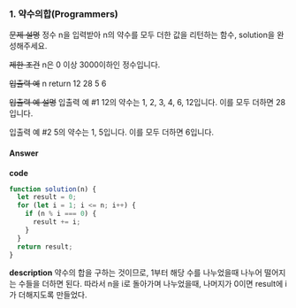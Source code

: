 ### 1. 약수의합(Programmers)

~~문제 설명~~
정수 n을 입력받아 n의 약수를 모두 더한 값을 리턴하는 함수, solution을 완성해주세요.

~~제한 조건~~
n은 0 이상 3000이하인 정수입니다.

~~입출력 예~~
n return
12 28
5 6

~~입출력 예 설명~~
입출력 예 #1
12의 약수는 1, 2, 3, 4, 6, 12입니다. 이를 모두 더하면 28입니다.

입출력 예 #2
5의 약수는 1, 5입니다. 이를 모두 더하면 6입니다.

#### Answer

**code**

```js
function solution(n) {
  let result = 0;
  for (let i = 1; i <= n; i++) {
    if (n % i === 0) {
      result += i;
    }
  }
  return result;
}
```

**description**
약수의 합을 구하는 것이므로, 1부터 해당 수를 나누었을때 나누어 떨어지는 수들을 더하면 된다. 따라서 n을 i로 돌아가며 나누었을때, 나머지가 0이면 result에 i가 더해지도록 만들었다.
